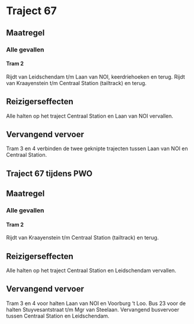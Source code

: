 # Traject 67
## Maatregel
### Alle gevallen

#### Tram 2
Rijdt van Leidschendam t/m Laan van NOI, keerdriehoeken en terug.
Rijdt van Kraayenstein t/m Centraal Station (tailtrack) en terug.

## Reizigerseffecten
Alle halten op het traject Centraal Station en Laan van NOI vervallen.

## Vervangend vervoer
Tram 3 en 4 verbinden de twee geknipte trajecten tussen Laan van NOI en Centraal Station.

## Traject 67 tijdens PWO
## Maatregel
### Alle gevallen

#### Tram 2
Rijdt van Kraayenstein t/m Centraal Station (tailtrack) en terug.

## Reizigerseffecten
Alle halten op het traject Centraal Station en Leidschendam vervallen.

## Vervangend vervoer
Tram 3 en 4 voor halten Laan van NOI en Voorburg ‘t Loo.
Bus 23 voor de halten Stuyvesantstraat t/m Mgr van Steelaan.
Vervangend busvervoer tussen Centraal Station en Leidschendam.
